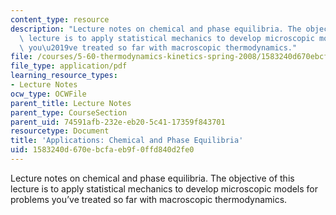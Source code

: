 ```yaml
---
content_type: resource
description: "Lecture notes on chemical and phase equilibria. The objective of this\
  \ lecture is to apply statistical mechanics to develop microscopic models for problems\
  \ you\u2019ve treated so far with macroscopic thermodynamics."
file: /courses/5-60-thermodynamics-kinetics-spring-2008/1583240d670ebcfaeb9f0ffd840d2fe0_5_60_lecture29.pdf
file_type: application/pdf
learning_resource_types:
- Lecture Notes
ocw_type: OCWFile
parent_title: Lecture Notes
parent_type: CourseSection
parent_uid: 74591afb-232e-eb20-5c41-17359f843701
resourcetype: Document
title: 'Applications: Chemical and Phase Equilibria'
uid: 1583240d-670e-bcfa-eb9f-0ffd840d2fe0
---
```

Lecture notes on chemical and phase equilibria. The objective of this lecture is to apply statistical mechanics to develop microscopic models for problems you’ve treated so far with macroscopic thermodynamics.

